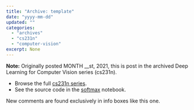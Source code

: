 ```yaml
---
title: "Archive: template"
date: "yyyy-mm-dd"
updated: ""
categories:
  - "archives"
  - "cs231n"
  - "computer-vision"
excerpt: None
---
```


<script>
    import Info from '$lib/components/Info.svelte'
    import Katex from '$lib/components/Katex.svelte'
</script>

<Info>

**Note:** Originally posted MONTH __st, 2021, this is post <Katex math="\_\_/20"/> in the archived Deep Learning for Computer Vision series (cs231n). 
* Browse the full [cs231n series](http://pc2:5173/blog/category/cs231n).
* See the source code in the [softmax](https://github.com/pgiardiniere/cs231n/blob/main/assignment1/softmax.ipynb) notebook.

New comments are found exclusively in info boxes like this one.

</Info>